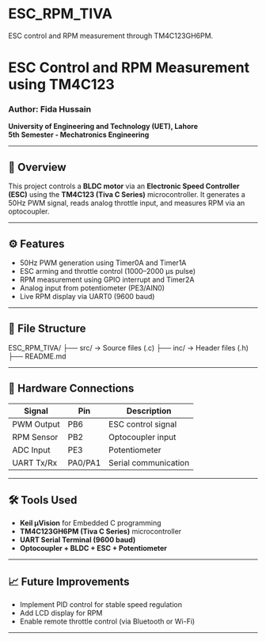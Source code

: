 # ESC_RPM_TIVA
ESC control and RPM measurement through TM4C123GH6PM.

# ESC Control and RPM Measurement using TM4C123

### Author: Fida Hussain  
**University of Engineering and Technology (UET), Lahore**  
**5th Semester - Mechatronics Engineering**

---

## 📘 Overview
This project controls a **BLDC motor** via an **Electronic Speed Controller (ESC)** using the **TM4C123 (Tiva C Series)** microcontroller. It generates a 50Hz PWM signal, reads analog throttle input, and measures RPM via an optocoupler.

---

## ⚙️ Features
- 50Hz PWM generation using Timer0A and Timer1A  
- ESC arming and throttle control (1000–2000 µs pulse)  
- RPM measurement using GPIO interrupt and Timer2A  
- Analog input from potentiometer (PE3/AIN0)  
- Live RPM display via UART0 (9600 baud)

---

## 📂 File Structure
ESC_RPM_TIVA/
├── src/ → Source files (.c)
├── inc/ → Header files (.h)
├── README.md


---

## 🧩 Hardware Connections
| Signal | Pin | Description |
|--------|-----|-------------|
| PWM Output | PB6 | ESC control signal |
| RPM Sensor | PB2 | Optocoupler input |
| ADC Input | PE3 | Potentiometer |
| UART Tx/Rx | PA0/PA1 | Serial communication |

---

## 🛠️ Tools Used
- **Keil µVision** for Embedded C programming  
- **TM4C123GH6PM (Tiva C Series)** microcontroller  
- **UART Serial Terminal (9600 baud)**  
- **Optocoupler + BLDC + ESC + Potentiometer**

---

## 📈 Future Improvements
- Implement PID control for stable speed regulation  
- Add LCD display for RPM  
- Enable remote throttle control (via Bluetooth or Wi-Fi)

---
